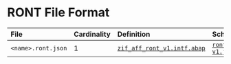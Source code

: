 # RONT File Format

File | Cardinality | Definition | Schema | Example
:--- | :---  | :--- | :--- | :---
`<name>.ront.json` | 1 | [`zif_aff_ront_v1.intf.abap`](./type/zif_aff_ront_v1.intf.abap) | [`ront-v1.json`](./ront-v1.json) | [`zexamplesapobjecttype.ront.json`](./examples/zexamplesapobjecttype.ront.json)
